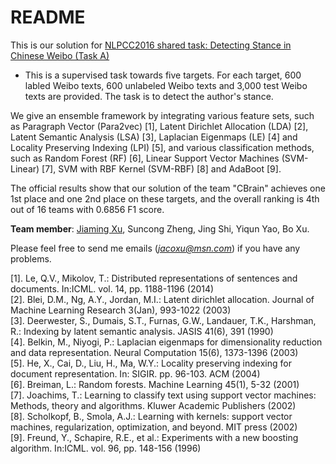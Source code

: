 # README #

This is our solution for [NLPCC2016 shared task: Detecting Stance in Chinese Weibo (Task A)](http://tcci.ccf.org.cn/conference/2016/pages/page05_CFPTasks.html) 

- This is a supervised task towards five targets. For each target, 600 labled Weibo texts, 600 unlabeled Weibo texts and 3,000 test Weibo texts are provided. The task is to detect the author's stance.      

We give an ensemble framework by integrating various feature sets, such as Paragraph Vector (Para2vec) [1], Latent Dirichlet Allocation (LDA) [2], Latent Semantic Analysis (LSA) [3], Laplacian Eigenmaps (LE) [4] and Locality Preserving Indexing (LPI) [5], and various classification methods, such as Random Forest (RF) [6], Linear Support Vector Machines (SVM-Linear) [7], SVM with RBF Kernel (SVM-RBF) [8] and AdaBoot [9].    

The official results show that our solution of the team "CBrain" achieves one 1st place and one 2nd place on these targets, and the overall ranking is 4th out of 16 teams with 0.6856 F1 score.       

**Team member**: [Jiaming Xu](http://jacoxu.com), Suncong Zheng, Jing Shi, Yiqun Yao, Bo Xu.    

Please feel free to send me emails (*jacoxu@msn.com*) if you have any problems.  

[1]. Le, Q.V., Mikolov, T.: Distributed representations of sentences and documents. In:ICML. vol. 14, pp. 1188-1196 (2014)    
[2]. Blei, D.M., Ng, A.Y., Jordan, M.I.: Latent dirichlet allocation. Journal of Machine Learning Research 3(Jan), 993-1022 (2003)    
[3]. Deerwester, S., Dumais, S.T., Furnas, G.W., Landauer, T.K., Harshman, R.: Indexing by latent semantic analysis. JASIS 41(6), 391 (1990)    
[4]. Belkin, M., Niyogi, P.: Laplacian eigenmaps for dimensionality reduction and data representation. Neural Computation 15(6), 1373-1396 (2003)    
[5]. He, X., Cai, D., Liu, H., Ma, W.Y.: Locality preserving indexing for document representation. In: SIGIR. pp. 96-103. ACM (2004)    
[6]. Breiman, L.: Random forests. Machine Learning 45(1), 5-32 (2001)    
[7]. Joachims, T.: Learning to classify text using support vector machines: Methods, theory and algorithms. Kluwer Academic Publishers (2002)    
[8]. Scholkopf, B., Smola, A.J.: Learning with kernels: support vector machines, regularization, optimization, and beyond. MIT press (2002)    
[9]. Freund, Y., Schapire, R.E., et al.: Experiments with a new boosting algorithm. In:ICML. vol. 96, pp. 148-156 (1996)    
